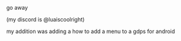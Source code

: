 go away

(my discord is @luaiscoolright)

my addition was adding a how to add a menu to a gdps for android
